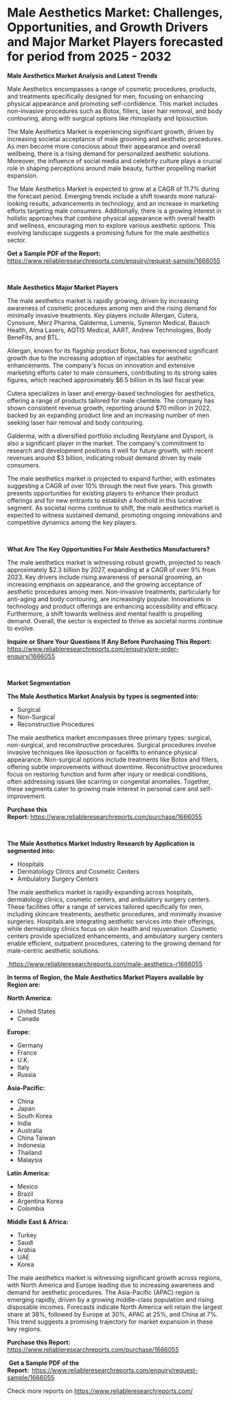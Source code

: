 <p><h1>Male Aesthetics Market: Challenges, Opportunities, and Growth Drivers and Major Market Players forecasted for period from 2025 - 2032</h1></p><p><strong>Male Aesthetics Market Analysis and Latest Trends</strong></p>
<p><p>Male Aesthetics encompasses a range of cosmetic procedures, products, and treatments specifically designed for men, focusing on enhancing physical appearance and promoting self-confidence. This market includes non-invasive procedures such as Botox, fillers, laser hair removal, and body contouring, along with surgical options like rhinoplasty and liposuction. </p><p>The Male Aesthetics Market is experiencing significant growth, driven by increasing societal acceptance of male grooming and aesthetic procedures. As men become more conscious about their appearance and overall wellbeing, there is a rising demand for personalized aesthetic solutions. Moreover, the influence of social media and celebrity culture plays a crucial role in shaping perceptions around male beauty, further propelling market expansion.</p><p>The Male Aesthetics Market is expected to grow at a CAGR of 11.7% during the forecast period. Emerging trends include a shift towards more natural-looking results, advancements in technology, and an increase in marketing efforts targeting male consumers. Additionally, there is a growing interest in holistic approaches that combine physical appearance with overall health and wellness, encouraging men to explore various aesthetic options. This evolving landscape suggests a promising future for the male aesthetics sector.</p></p>
<p><strong>Get a Sample PDF of the Report:&nbsp;</strong> <a href="https://www.reliableresearchreports.com/enquiry/request-sample/1666055?utm_campaign=2954&utm_medium=2&utm_source=Github&utm_content=ia&utm_term=04042025&utm_id=male-aesthetics">https://www.reliableresearchreports.com/enquiry/request-sample/1666055</a></p>
<p>&nbsp;</p>
<p><strong>Male Aesthetics Major Market Players</strong></p>
<p><p>The male aesthetics market is rapidly growing, driven by increasing awareness of cosmetic procedures among men and the rising demand for minimally invasive treatments. Key players include Allergan, Cutera, Cynosure, Merz Pharma, Galderma, Lumenis, Syneron Medical, Bausch Health, Alma Lasers, AQTIS Medical, AART, Andrew Technologies, Body BeneFits, and BTL.</p><p>Allergan, known for its flagship product Botox, has experienced significant growth due to the increasing adoption of injectables for aesthetic enhancements. The company's focus on innovation and extensive marketing efforts cater to male consumers, contributing to its strong sales figures, which reached approximately $6.5 billion in its last fiscal year.</p><p>Cutera specializes in laser and energy-based technologies for aesthetics, offering a range of products tailored for male clientele. The company has shown consistent revenue growth, reporting around $70 million in 2022, backed by an expanding product line and an increasing number of men seeking laser hair removal and body contouring.</p><p>Galderma, with a diversified portfolio including Restylane and Dysport, is also a significant player in the market. The company's commitment to research and development positions it well for future growth, with recent revenues around $3 billion, indicating robust demand driven by male consumers.</p><p>The male aesthetics market is projected to expand further, with estimates suggesting a CAGR of over 10% through the next five years. This growth presents opportunities for existing players to enhance their product offerings and for new entrants to establish a foothold in this lucrative segment. As societal norms continue to shift, the male aesthetics market is expected to witness sustained demand, promoting ongoing innovations and competitive dynamics among the key players.</p></p>
<p>&nbsp;</p>
<p><strong>What Are The Key Opportunities For Male Aesthetics Manufacturers?</strong></p>
<p><p>The male aesthetics market is witnessing robust growth, projected to reach approximately $2.3 billion by 2027, expanding at a CAGR of over 9% from 2023. Key drivers include rising awareness of personal grooming, an increasing emphasis on appearance, and the growing acceptance of aesthetic procedures among men. Non-invasive treatments, particularly for anti-aging and body contouring, are increasingly popular. Innovations in technology and product offerings are enhancing accessibility and efficacy. Furthermore, a shift towards wellness and mental health is propelling demand. Overall, the sector is expected to thrive as societal norms continue to evolve.</p></p>
<p><strong>Inquire or Share Your Questions If Any Before Purchasing This Report:</strong> <a href="https://www.reliableresearchreports.com/enquiry/pre-order-enquiry/1666055?utm_campaign=2954&utm_medium=2&utm_source=Github&utm_content=ia&utm_term=04042025&utm_id=male-aesthetics">https://www.reliableresearchreports.com/enquiry/pre-order-enquiry/1666055</a></p>
<p>&nbsp;</p>
<p><strong>Market Segmentation</strong></p>
<p><strong>The Male Aesthetics Market Analysis by types is segmented into:</strong></p>
<p><ul><li>Surgical</li><li>Non-Surgical</li><li>Reconstructive Procedures</li></ul></p>
<p><p>The male aesthetics market encompasses three primary types: surgical, non-surgical, and reconstructive procedures. Surgical procedures involve invasive techniques like liposuction or facelifts to enhance physical appearance. Non-surgical options include treatments like Botox and fillers, offering subtle improvements without downtime. Reconstructive procedures focus on restoring function and form after injury or medical conditions, often addressing issues like scarring or congenital anomalies. Together, these segments cater to growing male interest in personal care and self-improvement.</p></p>
<p><strong>Purchase this Report:&nbsp;</strong><a href="https://www.reliableresearchreports.com/purchase/1666055?utm_campaign=2954&utm_medium=2&utm_source=Github&utm_content=ia&utm_term=04042025&utm_id=male-aesthetics">https://www.reliableresearchreports.com/purchase/1666055</a></p>
<p>&nbsp;</p>
<p><strong>The Male Aesthetics Market Industry Research by Application is segmented into:</strong></p>
<p><ul><li>Hospitals</li><li>Dermatology Clinics and Cosmetic Centers</li><li>Ambulatory Surgery Centers</li></ul></p>
<p><p>The male aesthetics market is rapidly expanding across hospitals, dermatology clinics, cosmetic centers, and ambulatory surgery centers. These facilities offer a range of services tailored specifically for men, including skincare treatments, aesthetic procedures, and minimally invasive surgeries. Hospitals are integrating aesthetic services into their offerings, while dermatology clinics focus on skin health and rejuvenation. Cosmetic centers provide specialized enhancements, and ambulatory surgery centers enable efficient, outpatient procedures, catering to the growing demand for male-centric aesthetic solutions.</p></p>
<p><a href="https://www.reliableresearchreports.com/male-aesthetics-r1666055?utm_campaign=2954&utm_medium=2&utm_source=Github&utm_content=ia&utm_term=04042025&utm_id=male-aesthetics">&nbsp;https://www.reliableresearchreports.com/male-aesthetics-r1666055</a></p>
<p><strong>In terms of Region, the Male Aesthetics Market Players available by Region are:</strong></p>
<p>
    <p> <strong> North America: </strong>
        <ul>
            <li>United States</li>
            <li>Canada</li>
        </ul>
        </p> 
    <p> <strong> Europe: </strong>
        <ul>
            <li>Germany</li>
            <li>France</li>
            <li>U.K.</li>
            <li>Italy</li>
            <li>Russia</li>
        </ul>
        </p> 
    <p> <strong> Asia-Pacific: </strong>
        <ul>
            <li>China</li>
            <li>Japan</li>
            <li>South Korea</li>
            <li>India</li>
            <li>Australia</li>
            <li>China Taiwan</li>
            <li>Indonesia</li>
            <li>Thailand</li>
            <li>Malaysia</li>
        </ul>
        </p> 
    <p> <strong> Latin America: </strong>
        <ul>
            <li>Mexico</li>
            <li>Brazil</li>
            <li>Argentina Korea</li>
            <li>Colombia</li>
        </ul>
        </p> 
    <p> <strong> Middle East & Africa: </strong>
        <ul>
            <li>Turkey</li>
            <li>Saudi</li>
            <li>Arabia</li>
            <li>UAE</li>
            <li>Korea</li>
        </ul>
    </p>
    </p>
<p><p>The male aesthetics market is witnessing significant growth across regions, with North America and Europe leading due to increasing awareness and demand for aesthetic procedures. The Asia-Pacific (APAC) region is emerging rapidly, driven by a growing middle-class population and rising disposable incomes. Forecasts indicate North America will retain the largest share at 38%, followed by Europe at 30%, APAC at 25%, and China at 7%. This trend suggests a promising trajectory for market expansion in these key regions.</p></p>
<p><strong>Purchase this Report: </strong><a href="https://www.reliableresearchreports.com/purchase/1666055?utm_campaign=2954&utm_medium=2&utm_source=Github&utm_content=ia&utm_term=04042025&utm_id=male-aesthetics">https://www.reliableresearchreports.com/purchase/1666055</a></p>
<p>&nbsp;<strong>Get a Sample PDF of the Report:&nbsp;&nbsp;</strong><a href="https://www.reliableresearchreports.com/enquiry/request-sample/1666055?utm_campaign=2954&utm_medium=2&utm_source=Github&utm_content=ia&utm_term=04042025&utm_id=male-aesthetics">https://www.reliableresearchreports.com/enquiry/request-sample/1666055</a></p>
<p><strong></strong></p>
<p>Check more reports on <a href="https://www.reliableresearchreports.com/?utm_campaign=2954&utm_medium=2&utm_source=Github&utm_content=ia&utm_term=04042025&utm_id=male-aesthetics">https://www.reliableresearchreports.com/</a></p>